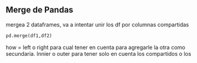 ## Merge de Pandas
mergea 2 dataframes, va a intentar unir los df por columnas compartidas
```py
pd.merge(df1,df2)
```
how = left o right para cual tener en cuenta para agregarle la otra como secundaria.
Innier o outer para tener solo en cuenta los compartidos o los 